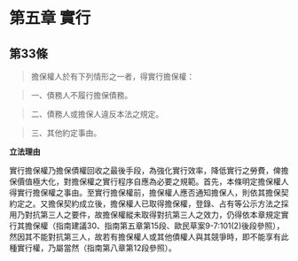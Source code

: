 # 第五章 實行

## 第33條　

>擔保權人於有下列情形之一者，得實行擔保權：

>一、債務人不履行擔保債務。

>二、債務人或擔保人違反本法之規定。

>三、其他約定事由。

**立法理由**

實行擔保權乃擔保債權回收之最後手段，為強化實行效率，降低實行之勞費，俾擔保價值極大化，對擔保權之實行程序自應為必要之規範。首先，本條明定擔保權人得實行擔保權之事由。至實行擔保權前，擔保權人應否通知擔保人，則依其擔保契約定之。又擔保契約成立後，擔保權人已取得擔保權，登錄、占有等公示方法之採用乃對抗第三人之要件，故擔保權縱未取得對抗第三人之效力，仍得依本章規定實行其擔保權（指南建議30、指南第五章第15段、歐民草案9-7:101(2)後段參照），然因其不能對抗第三人，故若有擔保權人或其他債權人與其競爭時，即不能享有此種實行權，乃屬當然（指南第八章第12段參照）。
